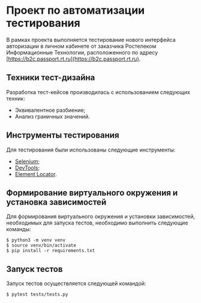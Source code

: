 # Проект по автоматизации тестирования

В рамках проекта выполняется тестирование нового интерфейса авторизации в личном кабинете от заказчика 
Ростелеком Информационные Технологии, расположенного по адресу 
[https://b2c.passport.rt.ru](https://b2c.passport.rt.ru).

## Техники тест-дизайна

Разработка тест-кейсов производилась с использованием следующих техник:

 * Эквивалентное разбиение;
 * Анализ граничных значений.

## Инструменты тестирования

Для тестирования были использованы следующие инструменты:

 * [Selenium](https://www.selenium.dev/);
 * [DevTools](https://developer.chrome.com/docs/devtools/);
 * [Element Locator](https://chrome.google.com/webstore/detail/element-locator/pldlfgnilfdheajekfphjkjeooignhkc).

## Формирование виртуального окружения и установка зависимостей

Для формирования виртуального окружения и установки зависимостей, необходимых для запуска тестов, необходимо
выполнить следующие команды:

```
$ python3 -m venv venv
$ source venv/bin/activate
$ pip install -r requirements.txt
```

## Запуск тестов

Запуск тестов осуществляется следующей командой:

```
$ pytest tests/tests.py
```
